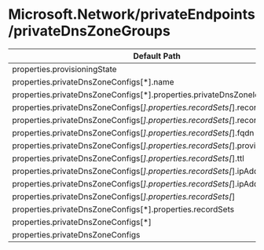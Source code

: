# Microsoft.Network/privateEndpoints/privateDnsZoneGroups

| Default Path | Alias |
|---|---|
| properties.provisioningState | Microsoft.Network/privateEndpoints/privateDnsZoneGroups/provisioningState |
| properties.privateDnsZoneConfigs[*].name | Microsoft.Network/privateEndpoints/privateDnsZoneGroups/privateDnsZoneConfigs[*].name |
| properties.privateDnsZoneConfigs[*].properties.privateDnsZoneId | Microsoft.Network/privateEndpoints/privateDnsZoneGroups/privateDnsZoneConfigs[*].privateDnsZoneId |
| properties.privateDnsZoneConfigs[*].properties.recordSets[*].recordType | Microsoft.Network/privateEndpoints/privateDnsZoneGroups/privateDnsZoneConfigs[*].recordSets[*].recordType |
| properties.privateDnsZoneConfigs[*].properties.recordSets[*].recordSetName | Microsoft.Network/privateEndpoints/privateDnsZoneGroups/privateDnsZoneConfigs[*].recordSets[*].recordSetName |
| properties.privateDnsZoneConfigs[*].properties.recordSets[*].fqdn | Microsoft.Network/privateEndpoints/privateDnsZoneGroups/privateDnsZoneConfigs[*].recordSets[*].fqdn |
| properties.privateDnsZoneConfigs[*].properties.recordSets[*].provisioningState | Microsoft.Network/privateEndpoints/privateDnsZoneGroups/privateDnsZoneConfigs[*].recordSets[*].provisioningState |
| properties.privateDnsZoneConfigs[*].properties.recordSets[*].ttl | Microsoft.Network/privateEndpoints/privateDnsZoneGroups/privateDnsZoneConfigs[*].recordSets[*].ttl |
| properties.privateDnsZoneConfigs[*].properties.recordSets[*].ipAddresses[*] | Microsoft.Network/privateEndpoints/privateDnsZoneGroups/privateDnsZoneConfigs[*].recordSets[*].ipAddresses[*] |
| properties.privateDnsZoneConfigs[*].properties.recordSets[*].ipAddresses | Microsoft.Network/privateEndpoints/privateDnsZoneGroups/privateDnsZoneConfigs[*].recordSets[*].ipAddresses |
| properties.privateDnsZoneConfigs[*].properties.recordSets[*] | Microsoft.Network/privateEndpoints/privateDnsZoneGroups/privateDnsZoneConfigs[*].recordSets[*] |
| properties.privateDnsZoneConfigs[*].properties.recordSets | Microsoft.Network/privateEndpoints/privateDnsZoneGroups/privateDnsZoneConfigs[*].recordSets |
| properties.privateDnsZoneConfigs[*] | Microsoft.Network/privateEndpoints/privateDnsZoneGroups/privateDnsZoneConfigs[*] |
| properties.privateDnsZoneConfigs | Microsoft.Network/privateEndpoints/privateDnsZoneGroups/privateDnsZoneConfigs |

